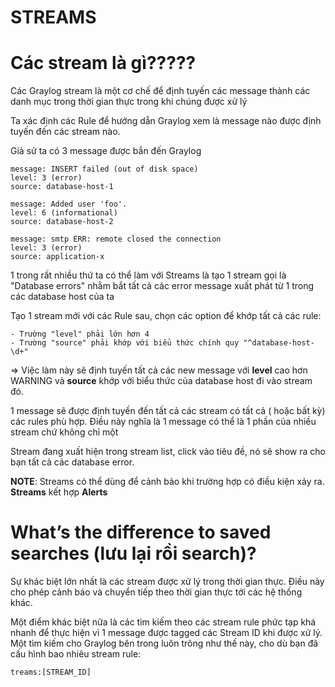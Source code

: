 # STREAMS
# Các stream là gì?????
Các Graylog stream là một cơ chế để định tuyến các message thành các danh mục trong thời gian thực trong khi chúng được xử lý

Ta xác định các Rule để hướng dẫn Graylog xem là message nào được định tuyến đến các stream nào.

Giả sử ta có 3 message được bắn đến Graylog

    message: INSERT failed (out of disk space)
    level: 3 (error)
    source: database-host-1

    message: Added user 'foo'.
    level: 6 (informational)
    source: database-host-2

    message: smtp ERR: remote closed the connection
    level: 3 (error)
    source: application-x

1 trong rất nhiều thứ ta có thể làm với Streams là tạo 1 stream gọi là "Database errors" nhằm bắt tất cả các error message xuất phát từ 1 trong các database host của ta

Tạo 1 stream mới với các Rule sau, chọn các option để khớp tất cả các rule:

    - Trường "level" phải lớn hơn 4
    - Trường "source" phải khớp với biểu thức chính quy "^database-host-\d+"

=> Việc làm này sẽ định tuyến tất cả các new message với **level** cao hơn WARNING và **source** khớp với biểu thức của database host đi vào stream đó.

1 message sẽ được định tuyến đến tất cả các stream có tất cả ( hoặc bất kỳ) các rules phù hợp. Điều này nghĩa là 1 message có thể là 1 phần của nhiều stream chứ không chỉ một

Stream đang xuất hiện trong stream list, click vào tiêu đề, nó sẽ show ra cho bạn tất cả các database error.

**NOTE**: Streams có thể dùng để cảnh bảo khi trường hợp có điều kiện xảy ra. **Streams** kết hợp **Alerts**

# What’s the difference to saved searches (lưu lại rồi search)?
Sự khác biệt lớn nhất là các stream được xử lý trong thời gian thực. Điều này cho phép cảnh báo và chuyển tiếp theo thời gian thực tới các hệ thống khác.

Một điểm khác biệt nữa là các tìm kiếm theo các stream rule phức tạp khá nhanh để thực hiện vì 1 message được tagged các Stream ID  khi được xử lý. Một tìm kiếm cho Graylog bên trong luôn trông như thế này, cho dù bạn đã cấu hình bao nhiêu stream rule:

    treams:[STREAM_ID]

